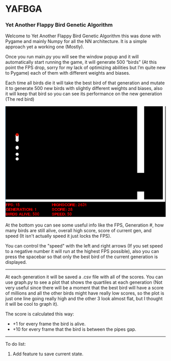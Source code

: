 # YAFBGA
### Yet Another Flappy Bird Genetic Algorithm
 
Welcome to Yet Another Flappy Bird Genetic Algorithm this was done with Pygame and mainly Numpy for all the NN architecture. It is a simple approach yet a working one (Mostly). 

Once you run main.py you will see the window popup and it will automatically start running the game, it will generate 500 “birds” (At this point the FPS drop, sorry for my lack of optimizing abilities but I’m quite new to Pygame) each of them with different weights and biases. 

Each time all birds die it will take the best bird of that generation and mutate it to generate 500 new birds with slightly different weights and biases, also it will keep that bird so you can see its performance on the new generation (The red bird) 


![](images/Capture.PNG)
      

At the bottom you can see some useful info like the FPS, Generation #, how many birds are still alive, overall high score, score of current gen, and speed (It isn't actually speed it just locks the FPS).

You can control the "speed" with the left and right arrows (If you set speed to a negative number it will run at the highest FPS possible), also you can press the spacebar so that only the best bird of the current generation is displayed.

------------
At each generation it will be saved a .csv file with all of the scores. You can use graph.py to see a plot that shows the quartiles at each generation (Not very useful since there will be a moment that the best bird will have a score of millions and all the other birds might have really low scores, so the plot is just one line going really high and the other 3 look almost flat, but I thought it will be cool to graph it).

The score is calculated this way:
- +1  for every frame the bird is alive.
- +10 for every frame that the bird is between the pipes gap.



------------
To do list:
1.  Add feature tu save current state.

